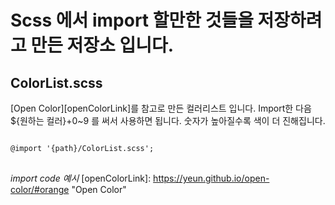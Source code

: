 # Scss 에서 import 할만한 것들을 저장하려고 만든 저장소 입니다.

## ColorList.scss
[Open Color][openColorLink]를 참고로 만든 컬러리스트 입니다. Import한 다음 ${원하는 컬러}+0~9 를 써서 사용하면 됩니다.
숫자가 높아질수록 색이 더 진해집니다.
<pre>
<code>
@import '{path}/ColorList.scss'; 
</code>
</pre>
*import code 예시*
[openColorLink]: https://yeun.github.io/open-color/#orange "Open Color"

